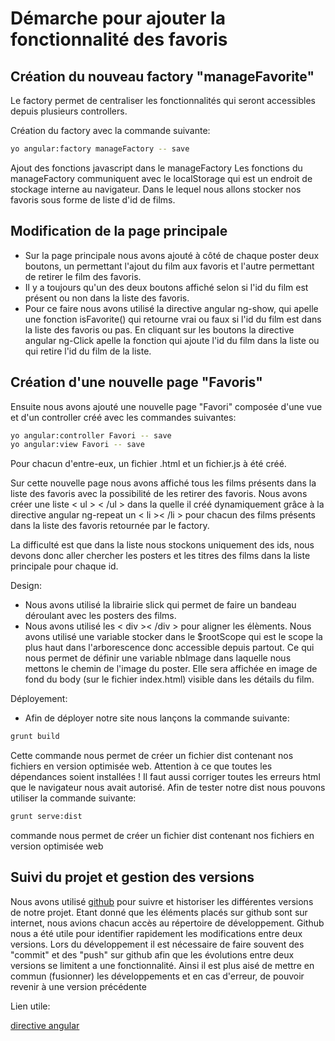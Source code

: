 ﻿
# Démarche pour ajouter la fonctionnalité des favoris

## Création du nouveau factory "manageFavorite"

Le factory permet de centraliser les fonctionnalités qui seront accessibles depuis plusieurs controllers.

Création du factory avec la commande suivante:

```sh 
yo angular:factory manageFactory -- save 
```

Ajout des fonctions javascript dans le manageFactory
Les fonctions du manageFactory communiquent avec le localStorage qui est un endroit de stockage interne au navigateur. Dans le lequel nous allons stocker nos favoris sous forme de liste d'id de films.

## Modification de la page principale

+ Sur la page principale nous avons ajouté à côté de chaque poster deux boutons, un permettant l'ajout du film aux favoris et l'autre permettant de retirer le film des favoris.
+ Il y a toujours qu'un des deux boutons affiché selon si l'id du film est présent ou non dans la liste des favoris.
+ Pour ce faire nous avons utilisé la directive angular ng-show, qui apelle une fonction isFavorite() qui retourne vrai ou faux si l'id du film est dans la liste des favoris ou pas. 
En cliquant sur les boutons la directive angular ng-Click apelle la fonction qui ajoute l'id du film dans la liste ou qui retire l'id du film de la liste.

## Création d'une nouvelle page "Favoris"

Ensuite nous avons ajouté une nouvelle page "Favori" composée d'une vue et d'un controller créé avec les commandes suivantes:

```sh 
yo angular:controller Favori -- save
yo angular:view Favori -- save
```

Pour chacun d'entre-eux, un fichier .html et un fichier.js à été créé.

Sur cette nouvelle page nous avons affiché tous les films présents dans la liste des favoris avec la possibilité de les retirer des favoris.
Nous avons créer une liste < ul > < /ul > dans la quelle il créé dynamiquement grâce à la directive angular ng-repeat un < li >< /li > pour chacun des films présents dans la liste des favoris retournée par le factory.

La difficulté est que dans la liste nous stockons uniquement des ids, nous devons donc aller chercher les posters et les titres des films dans la liste principale pour chaque id.

Design:
+ Nous avons utilisé la librairie slick qui permet de faire un bandeau déroulant avec les posters des films.
+ Nous avons utilisé les < div >< /div > pour aligner les élèments.
Nous avons utilisé une variable stocker dans le $rootScope qui est le scope la plus haut dans l'arborescence donc accessible depuis partout. Ce qui nous permet de définir une variable nbImage dans laquelle nous mettons le chemin de l'image du poster. Elle sera affichée en image de fond du body (sur le fichier index.html) visible dans les détails du film.

Déployement:
+ Afin de déployer notre site nous lançons la commande suivante:

```sh 
grunt build
```

Cette commande nous permet de créer un fichier dist contenant nos fichiers en version optimisée web.
Attention à ce que toutes les dépendances soient installées ! Il faut aussi corriger toutes les erreurs html que le navigateur nous avait autorisé. Afin de tester notre dist nous pouvons utiliser la commande suivante:

```sh 
grunt serve:dist
```
commande nous permet de créer un fichier dist contenant nos fichiers en version optimisée web

## Suivi du projet et gestion des versions
Nous avons utilisé [github] pour suivre et historiser les différentes versions de notre projet. Etant donné que les éléments placés sur github sont sur internet, nous avions chacun accès au répertoire de développement. Github nous a été utile pour identifier rapidement les modifications entre deux versions. Lors du développement il est nécessaire de faire souvent des "commit" et des "push" sur github afin que les évolutions entre deux versions se limitent a une fonctionnalité. Ainsi il est plus aisé de mettre en commun (fusionner) les développements et en cas d'erreur, de pouvoir revenir à une version précédente

Lien utile:

[directive angular]

[directive angular]:https://docs.angularjs.org/api/ng/directive
[github]:http://www.github.com